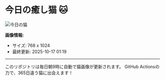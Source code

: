 # 今日の癒し猫 🐱

![今日の猫](https://cdn2.thecatapi.com/images/MTU5MDA2Nw.png)

**画像情報:**
- サイズ: 768 x 1024
- 最終更新: 2025-10-17 01:19

---

このリポジトリは毎日朝9時に自動で猫画像が更新されます。
GitHub Actionsの力で、365日違う猫に出会えます！
